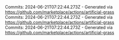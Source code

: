 Commits: 2024-06-21T07:22:44.273Z - Generated via https://github.com/marketplace/actions/artificial-grass
<br>
Commits: 2024-06-21T07:22:44.273Z - Generated via https://github.com/marketplace/actions/artificial-grass
<br>
Commits: 2024-06-21T07:22:44.273Z - Generated via https://github.com/marketplace/actions/artificial-grass
<br>
